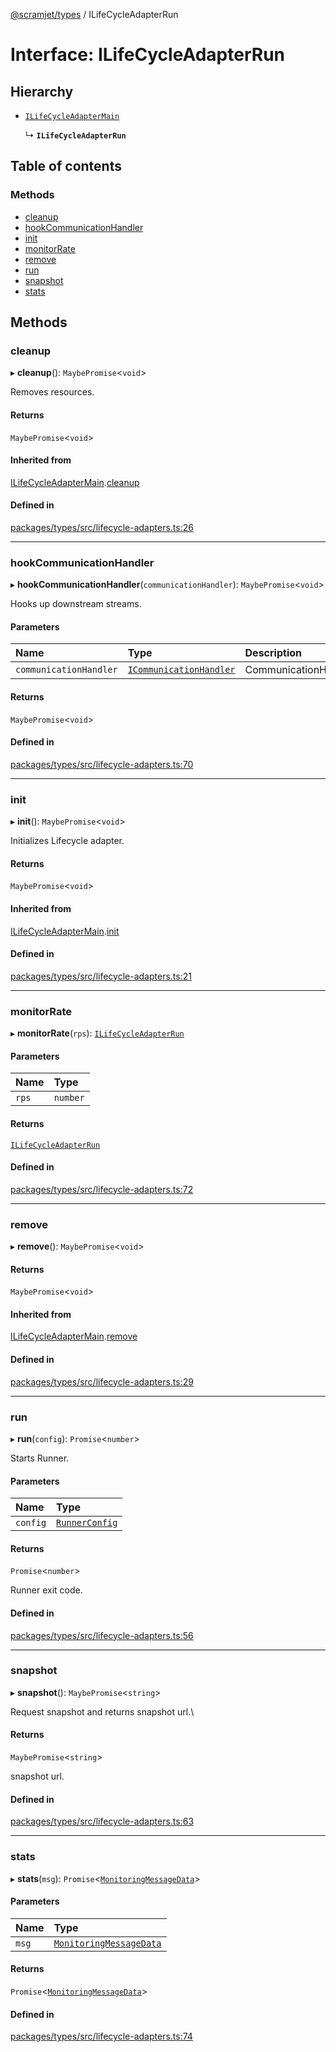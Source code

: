 [@scramjet/types](../README.md) / ILifeCycleAdapterRun

# Interface: ILifeCycleAdapterRun

## Hierarchy

- [`ILifeCycleAdapterMain`](ilifecycleadaptermain.md)

  ↳ **`ILifeCycleAdapterRun`**

## Table of contents

### Methods

- [cleanup](ilifecycleadapterrun.md#cleanup)
- [hookCommunicationHandler](ilifecycleadapterrun.md#hookcommunicationhandler)
- [init](ilifecycleadapterrun.md#init)
- [monitorRate](ilifecycleadapterrun.md#monitorrate)
- [remove](ilifecycleadapterrun.md#remove)
- [run](ilifecycleadapterrun.md#run)
- [snapshot](ilifecycleadapterrun.md#snapshot)
- [stats](ilifecycleadapterrun.md#stats)

## Methods

### cleanup

▸ **cleanup**(): `MaybePromise`<`void`\>

Removes resources.

#### Returns

`MaybePromise`<`void`\>

#### Inherited from

[ILifeCycleAdapterMain](ilifecycleadaptermain.md).[cleanup](ilifecycleadaptermain.md#cleanup)

#### Defined in

[packages/types/src/lifecycle-adapters.ts:26](https://github.com/scramjet-cloud-platform/scramjet-csi-dev/blob/HEAD/packages/types/src/lifecycle-adapters.ts#L26)

___

### hookCommunicationHandler

▸ **hookCommunicationHandler**(`communicationHandler`): `MaybePromise`<`void`\>

Hooks up downstream streams.

#### Parameters

| Name | Type | Description |
| :------ | :------ | :------ |
| `communicationHandler` | [`ICommunicationHandler`](icommunicationhandler.md) | CommunicationHandler |

#### Returns

`MaybePromise`<`void`\>

#### Defined in

[packages/types/src/lifecycle-adapters.ts:70](https://github.com/scramjet-cloud-platform/scramjet-csi-dev/blob/HEAD/packages/types/src/lifecycle-adapters.ts#L70)

___

### init

▸ **init**(): `MaybePromise`<`void`\>

Initializes Lifecycle adapter.

#### Returns

`MaybePromise`<`void`\>

#### Inherited from

[ILifeCycleAdapterMain](ilifecycleadaptermain.md).[init](ilifecycleadaptermain.md#init)

#### Defined in

[packages/types/src/lifecycle-adapters.ts:21](https://github.com/scramjet-cloud-platform/scramjet-csi-dev/blob/HEAD/packages/types/src/lifecycle-adapters.ts#L21)

___

### monitorRate

▸ **monitorRate**(`rps`): [`ILifeCycleAdapterRun`](ilifecycleadapterrun.md)

#### Parameters

| Name | Type |
| :------ | :------ |
| `rps` | `number` |

#### Returns

[`ILifeCycleAdapterRun`](ilifecycleadapterrun.md)

#### Defined in

[packages/types/src/lifecycle-adapters.ts:72](https://github.com/scramjet-cloud-platform/scramjet-csi-dev/blob/HEAD/packages/types/src/lifecycle-adapters.ts#L72)

___

### remove

▸ **remove**(): `MaybePromise`<`void`\>

#### Returns

`MaybePromise`<`void`\>

#### Inherited from

[ILifeCycleAdapterMain](ilifecycleadaptermain.md).[remove](ilifecycleadaptermain.md#remove)

#### Defined in

[packages/types/src/lifecycle-adapters.ts:29](https://github.com/scramjet-cloud-platform/scramjet-csi-dev/blob/HEAD/packages/types/src/lifecycle-adapters.ts#L29)

___

### run

▸ **run**(`config`): `Promise`<`number`\>

Starts Runner.

#### Parameters

| Name | Type |
| :------ | :------ |
| `config` | [`RunnerConfig`](../README.md#runnerconfig) |

#### Returns

`Promise`<`number`\>

Runner exit code.

#### Defined in

[packages/types/src/lifecycle-adapters.ts:56](https://github.com/scramjet-cloud-platform/scramjet-csi-dev/blob/HEAD/packages/types/src/lifecycle-adapters.ts#L56)

___

### snapshot

▸ **snapshot**(): `MaybePromise`<`string`\>

Request snapshot and returns snapshot url.\

#### Returns

`MaybePromise`<`string`\>

snapshot url.

#### Defined in

[packages/types/src/lifecycle-adapters.ts:63](https://github.com/scramjet-cloud-platform/scramjet-csi-dev/blob/HEAD/packages/types/src/lifecycle-adapters.ts#L63)

___

### stats

▸ **stats**(`msg`): `Promise`<[`MonitoringMessageData`](../README.md#monitoringmessagedata)\>

#### Parameters

| Name | Type |
| :------ | :------ |
| `msg` | [`MonitoringMessageData`](../README.md#monitoringmessagedata) |

#### Returns

`Promise`<[`MonitoringMessageData`](../README.md#monitoringmessagedata)\>

#### Defined in

[packages/types/src/lifecycle-adapters.ts:74](https://github.com/scramjet-cloud-platform/scramjet-csi-dev/blob/HEAD/packages/types/src/lifecycle-adapters.ts#L74)
